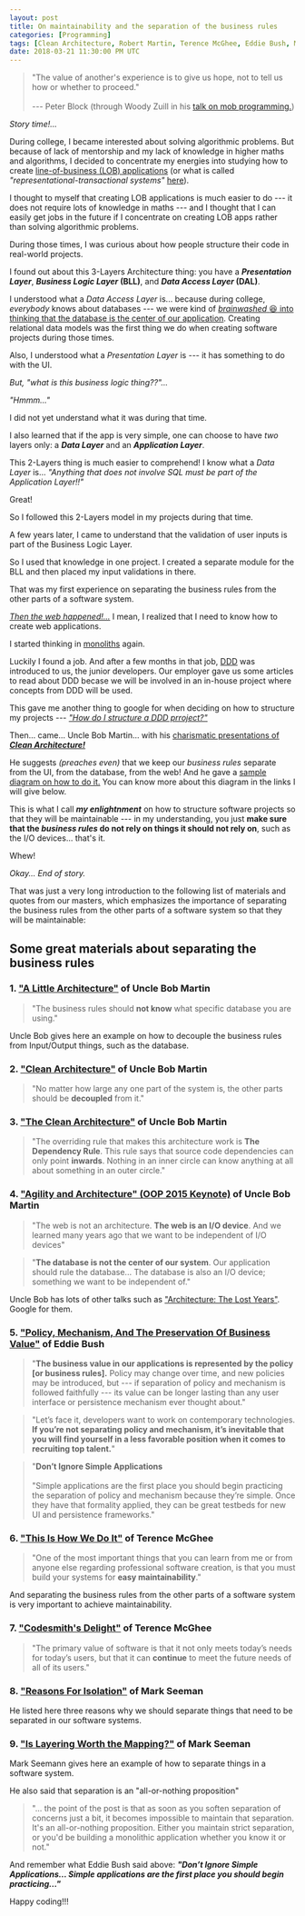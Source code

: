 ```yaml
---
layout: post
title: On maintainability and the separation of the business rules
categories: [Programming]
tags: [Clean Architecture, Robert Martin, Terence McGhee, Eddie Bush, Mark Seemann, Woody Zuill]
date: 2018-03-21 11:30:00 PM UTC
---
```


<!-- January 22, 2018 -->

> "The value of another's experience is to give us hope, not to tell us how or whether to proceed." 
<br /><br />
--- Peter Block (through Woody Zuill in his [talk on mob programming.](https://www.youtube.com/watch?v=sLEsWB1wZMA))

_Story time!..._

During college, I became interested about solving algorithmic problems. But because of lack of mentorship and my lack of knowledge in higher maths and algorithms, I decided to concentrate my energies into studying how to create [line-of-business (LOB) applications](https://blogs.msdn.microsoft.com/dragoman/2007/07/19/what-is-a-lob-application/) (or what is called _"representational-transactional systems"_ [here](https://aryehoffman.com/entry/classifying-software/)).

I thought to myself that creating LOB applications is much easier to do --- it does not require lots of knowledge in maths --- and I thought that I can easily get jobs in the future if I concentrate on creating LOB apps rather than solving algorithmic problems.

During those times, I was curious about how people structure their code in real-world projects.

<!--more-->

I found out about this 3-Layers Architecture thing: you have a **_Presentation Layer_**, **_Business Logic Layer_ (BLL)**, and **_Data Access Layer_ (DAL)**.

I understood what a _Data Access Layer_ is... because during college, _everybody_ knows about databases --- we were kind of [_brainwashed_ :laughing: into thinking that the database is the center of our application](http://blog.cleancoder.com/uncle-bob/2012/05/15/NODB.html). Creating relational data models was the first thing we do when creating software projects during those times.

Also, I understood what a _Presentation Layer_ is --- it has something to do with the UI.

_But, "what is this business logic thing??"..._

_"Hmmm..."_

I did not yet understand what it was during that time.

I also learned that if the app is very simple, one can choose to have _two_ layers only: a **_Data Layer_** and an **_Application Layer_**.

This 2-Layers thing is much easier to comprehend! I know what a _Data Layer_ is... _"Anything that does not involve SQL must be part of the Application Layer!!"_

Great!

So I followed this 2-Layers model in my projects during that time.

A few years later, I came to understand that the validation of user inputs is part of the Business Logic Layer.

So I used that knowledge in one project. I created a separate module for the BLL and then placed my input validations in there.

That was my first experience on separating the business rules from the other parts of a software system.

[_Then the web happened!..._](https://youtu.be/0oGpWmS0aYQ?t=954) I mean, I realized that I need to know how to create web applications.

I started thinking in [monoliths](https://en.wikipedia.org/wiki/Monolithic_application) again.

Luckily I found a job. And after a few months in that job, [DDD](https://en.wikipedia.org/wiki/Domain-driven_design) was introduced to us, the junior developers. Our employer gave us some articles to read about DDD becase we will be involved in an in-house project where concepts from DDD will be used.
<!-- 
That was my introduction to DDD.

I really liked the idea of using the Ubiquitous Language in our code, because you know, _"naming things"_ is one of the hardest things to do in programming. The Ubiquitous Language thing can greatly help on this problem.

I also liked this idea of tight collaboration between the programmers and the business people to produce the right product.

Also, the idea of bounded contexts... it makes things easier to manage. (I heard some say that this idea is similar to this _microservices_ thing).

And, most important of all (at least during my early years as a programmer), I had another thing to google for when deciding on how to structure my projects --- [_"How do I structure a DDD prroject?"_](https://www.google.com.ph/search?q=How+do+I+structure+a+DDD+prroject)
 -->

This gave me another thing to google for when deciding on how to structure my projects --- [_"How do I structure a DDD prroject?"_](https://www.google.com.ph/search?q=How+do+I+structure+a+DDD+prroject)

Then... came... Uncle Bob Martin... with his [charismatic presentations of **_Clean Architecture!_**](2017-04-15-agility-and-architecture-by-uncle-bob-martin-oop-2015-keynote)

He suggests _(preaches even)_ that we keep our _business rules_ separate from the UI, from the database, from the web! And he gave a [sample diagram on how to do it.](/images/2017/CleanArchitectureDesignByUncleBobMartin.png) You can know more about this diagram in the links I will give below.

This is what I call **_my enlightnment_** on how to structure software projects so that they will be maintainable --- in my understanding, you just **make sure that the _business rules_ do not rely on things it should not rely on**, such as the I/O devices... that's it.

Whew!

_Okay... End of story._

That was just a very long introduction to the following list of materials and quotes from our masters, which emphasizes the importance of separating the business rules from the other parts of a software system so that they will be maintainable:


## Some great materials about separating the business rules

### 1. ["A Little Architecture"](http://blog.cleancoder.com/uncle-bob/2016/01/04/ALittleArchitecture.html) of Uncle Bob Martin

> "The business rules should **not know** what specific database you are using."

Uncle Bob gives here an example on how to decouple the business rules from Input/Output things, such as the database.


### 2. ["Clean Architecture"](http://blog.cleancoder.com/uncle-bob/2011/11/22/Clean-Architecture.html) of Uncle Bob Martin

> "No matter how large any one part of the system is, the other parts should be **decoupled** from it."


### 3. ["The Clean Architecture"](http://blog.cleancoder.com/uncle-bob/2012/08/13/the-clean-architecture.html) of Uncle Bob Martin

> "The overriding rule that makes this architecture work is **The Dependency Rule**. This rule says that source code dependencies can only point **inwards**. Nothing in an inner circle can know anything at all about something in an outer circle."


### 4. ["Agility and Architecture" (OOP 2015 Keynote)](https://www.youtube.com/watch?v=0oGpWmS0aYQ) of Uncle Bob Martin

> "The web is not an architecture. **The web is an I/O device**. And we learned many years ago that we want to be independent of I/O devices"

> "**The database is not the center of our system**. Our application should rule the database... The database is also an I/O device; something we want to be independent of."

Uncle Bob has lots of other talks such as ["Architecture: The Lost Years"](https://www.youtube.com/watch?v=Nsjsiz2A9mg). Google for them.


### 5. ["Policy, Mechanism, And The Preservation Of Business Value"](http://craftsmanshipcounts.com/policy-mechanism-preservation-business-value/) of Eddie Bush

> "**The business value in our applications is represented by the policy [or business rules].** Policy may change over time, and new policies may be introduced, but --- if separation of policy and mechanism is followed faithfully --- its value can be longer lasting than any user interface or persistence mechanism ever thought about."

> "Let’s face it, developers want to work on contemporary technologies. **If you’re not separating policy and mechanism, it’s inevitable that you will find yourself in a less favorable position when it comes to recruiting top talent.**"

> "**Don’t Ignore Simple Applications**
 > <br /><br />
> "Simple applications are the first place you should begin practicing the separation of policy and mechanism because they’re simple. Once they have that formality applied, they can be great testbeds for new UI and persistence frameworks."

### 6. ["This Is How We Do It"](https://terencemcghee.com/Articles/Tech/2015/10/25/A0B2606228759D1A888E0AFFDB9DADE0.html) of Terence McGhee

> "One of the most important things that you can learn from me or from anyone else regarding professional software creation, is that you must build your systems for **easy maintainability**."

And separating the business rules from the other parts of a software system is very important to achieve maintainability.

### 7. ["Codesmith's Delight"](https://terencemcghee.com/Articles/Tech/2016/10/15/551B3828CD47198C7C5A58903228DA71.html) of Terence McGhee

> "The primary value of software is that it not only meets today’s needs for today’s users, but that it can **continue** to meet the future needs of all of its users."

### 8. ["Reasons For Isolation"](https://blogs.msdn.microsoft.com/ploeh/2007/05/30/reasons-for-isolation/) of Mark Seeman

He listed here three reasons why we should separate things that need to be separated in our software systems.

### 9. ["Is Layering Worth the Mapping?"](http://blog.ploeh.dk/2012/02/09/IsLayeringWorththeMapping/) of Mark Seeman

Mark Seemann gives here an example of how to separate things in a software system.

He also said that separation is an "all-or-nothing proposition"

> "... the point of the post is that as soon as you soften separation of concerns just a bit, it becomes impossible to maintain that separation. It's an all-or-nothing proposition. Either you maintain strict separation, or you'd be building a monolithic application whether you know it or not."

And remember what Eddie Bush said above: **_"Don’t Ignore Simple Applications... Simple applications are the first place you should begin practicing..."_**

Happy coding!!!
